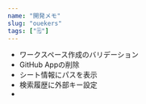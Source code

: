 ```yaml
---
name: "開発メモ"
slug: "ouekers"
tags: ["🗒"]
---
```


- ワークスペース作成のバリデーション
- GitHub Appの削除
- シート情報にパスを表示
- 検索履歴に外部キー設定
- 